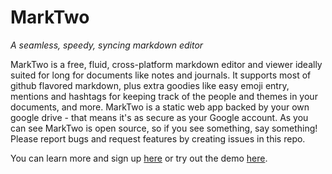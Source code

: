 # MarkTwo

_A seamless, speedy, syncing markdown editor_

MarkTwo is a free, fluid, cross-platform markdown editor and viewer ideally suited for long for documents like notes and journals. It supports most of github flavored markdown, plus extra goodies like easy emoji entry, mentions and hashtags for keeping track of the people and themes in your documents, and more. MarkTwo is a static web app backed by your own google drive - that means it's as secure as your Google account. As you can see MarkTwo is open source, so if you see something, say something! Please report bugs and request features by creating issues in
this repo.

You can learn more and sign up [here](https://marktwo.app) or try out the demo [here](https://marktwo.app/try-it-now).

